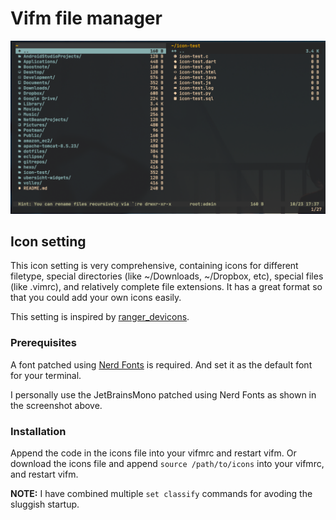 # Vifm file manager

![screenshot](./screenshot.png)

## Icon setting

This icon setting is very comprehensive, containing icons for different filetype, special directories (like ~/Downloads, ~/Dropbox, etc),
special files (like .vimrc), and relatively complete file extensions. It has a great format so that you could add your own icons easily.

This setting is inspired by [ranger_devicons](https://github.com/alexanderjeurissen/ranger_devicons).

### Prerequisites

A font patched using [Nerd Fonts](https://github.com/ryanoasis/nerd-fonts) is required. And set it as the default font for your terminal.

I personally use the JetBrainsMono patched using Nerd Fonts as shown in the screenshot above.

### Installation

Append the code in the icons file into your vifmrc and restart vifm. Or download the icons file and append `source /path/to/icons` into your
vifmrc, and restart vifm.

**NOTE:** I have combined multiple `set classify` commands for avoding the sluggish startup.
